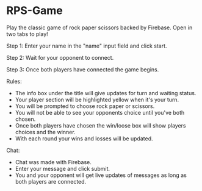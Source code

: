 # RPS-Game

Play the classic game of rock paper scissors backed by Firebase. Open in two tabs to play!

Step 1:
Enter your name in the "name" input field and click start. 

Step 2:
Wait for your opponent to connect.

Step 3:
Once both players have connected the game begins.

Rules: 
- The info box under the title will give updates for turn and waiting status.
- Your player section will be highlighted yellow when it's your turn.
- You will be prompted to choose rock paper or scissors.
- You will not be able to see your opponents choice until you've both chosen.
- Once both players have chosen the win/loose box will show players choices and the winner. 
- With each round your wins and losses will be updated.

Chat:
- Chat was made with Firebase.
- Enter your message and click submit.
- You and your opponent will get live updates of messages as long as both players are connected.